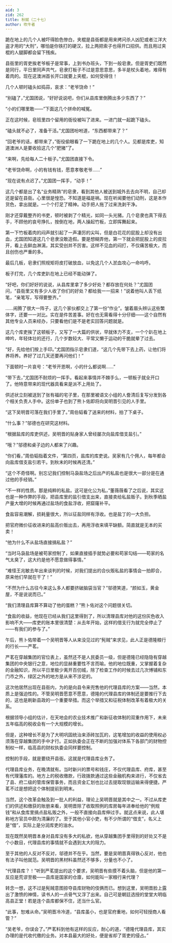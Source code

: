 ```yaml
---
aid: 3
zid: 262
title: 秋赋（二十七）
author: 吹牛者
---
```


跪在地上的几个人被吓得脸色惨白，夹棍是县衙都是用来拷问杀人凶犯或者江洋大盗才用的“大刑”，哪怕是你铁打的硬汉，拉上两把索子也得开口招供。而且用过夹棍的人腿脚都会留下残疾。

县衙里的胥吏挨老爷板子是常事，上到书办班头，下到一般皂隶。但是胥吏们既然是同行，平日里同声共气，皂隶打板子不过是意思意思，多半是杖头着地，难得有着肉的。现在这澳洲首长开口就要上夹棍，如何受得住！

几个人顿时磕头如捣蒜，哀求：“老爷饶命！”

“别磕了，”尤国团说，“好好说说吧，你们从县库里倒腾出多少东西了？”

“小的们哪里敢——”下面这几个拼命的喊冤。

正在这时候，皂班里四个留用的衙役被叫了进来。一进门就一起跪下磕头。

“磕头就不必了，准备干活。”尤国团吩咐道，“东西都带来了？”

“回老爷的话，都带来了，”衙役偷眼看了一下跪在地上的几个人。见都是库吏，知道澳洲人是要收拾这几个“肥猪”了。

“来啊，先给每人二十板子。”尤国团直接下令。

“老爷饶命啊，小的有钱有钱，愿意孝敬老爷……”

“现在说有点迟了。”尤国团一挥手，“动手！”

这几个都是出了名“业务精熟”的皂隶，看到其他人被送到城外去去向不明，自己却还是留在县衙。心里很是惶恐。不知道是福是祸。现在听闻要他们动刑，这是本作货色，拿出就是。一个个打足了精神。动手把人拖了过来洗剥干净。

刚才还穿戴整齐的书吏，顿时被剥了个精光，如同一头光猪。几个皂隶也真下得去手，不顾他的哀号挣扎，按倒在地，两人操起竹板，立即挥舞起来。

第一下竹板着肉的闷声就引起了一声凄厉的尖叫，但是白花花的屁股上却没有出血，尤国团知道这几个皂隶没敢造假。要是想糊弄他，第一下就会把屁股上的皮拉开，看上去鲜血淋漓，其实受创并不厉害。这样不见血的闷打，不仅痛苦极大，而且创伤也严重的多。

最后几板，皂隶们照规矩将皮打破放血，以免这几个人淤血攻心一命呜呼。

板子打完，几个库吏趴在地上已经不能动弹了。

“好吧，你们好好的说说，从县库里拿了多少好处？都存放在何处？”尤国团问，“县衙里又有多少人收了你们的好处？都给我一一招来！”说着他叫人丢下纸笔，“亲笔写，写得要整齐。”

……闹腾了很大一阵子，这几个家伙都交上了第一份“作业”。皱着眉头辨认这些繁体字，还要一一对比。实在是件苦差事。好在也无需看得十分仔细——这个自然有其他专业人员来经办，只要看他们是不是老实回答问题就是。

这几个库吏挨了这顿板子，又写了一大篇的供状，早就体力不支，一个个趴在地上呻吟，年轻体壮的还行，几个岁数较大、平常又懒于运动的干脆就晕了过去。

“好，先给他们按上手印。”尤国团指示皂隶们道，“这几个先带下去上药，让他们将养将养。养好了过几天还要再问他们！”

下面顿时一片哀号：“老爷开恩啊，小的什么都说啊……”

“带下去，”尤国团不耐烦的一挥手。看起来事情并不棘手么，一顿板子就全开口了。他特意带来的现代器具看来是派不上用处了。

供述状立刻被送到了张有福的宅子里，在那里被语文小组的人誊清后复写分发到各个相关负责人手中。这份单子也到了熊卜佑即将向吴明晋引见的人手里。

“这下吴明晋可落在我们手里了。”周伯韬看了送来的材料，拍了下桌子。

“什么事？”邬德也在研究这材料。

“根据盐库的库吏供述，吴明晋的贴身家人曾经屡次向盐库借支盐引。”

“哦？”邬德和桌子边的人都来了兴趣。

“你们看，”周伯韬指着文件，“第四页，盐库的库吏说。吴家有几个佣人，每年都会向盐库借支盐引若干。到秋末的时候再还清。”

“这个不奇怪啊。别忘记我们控制马袅盐场之后出产的私盐也是很大一部分是在通过他的手经销。”

“不一样的性质。那是纯粹的私盐。这可是化公为私，”董薇薇看了之后说，其实这也是一种作弊的手段，把县库里的盐引借支出来，直接卖给私盐贩子。到秋季晒盐产量大增的时候再通过盐场的食盐浮收，把窟窿补平。

食盐容易潮解，损耗量很大，所以征盐同样有浮收。也是盐丁的一大负担。

把官府微价征收进来的盐高价贩出去，再用浮收来填平缺额。简直就是无本的买卖！

“他为什么不从盐场直接搞私盐？”

“当时马袅盐场是被苟家控制了，如果直接插手就势必要和苟家勾结——苟家的名气太臭了，这大约是他不愿意做得事情。”

“难怪王兆敏去年出来谈判的时候，对我们提出的合伙贩私盐的事情会一拍即合，原来他们早就在干了！”

“不然为什么古往今来这么多人都要挤破脑袋当官？”邬德笑道，“颜如玉，黄金屋，不是说说而已。”

“我们清理县库算不算动了他的蛋糕？”熊卜佑对这个问题很关切。

“食盐的收益，他现在已经从我们这里得到了，所以清理县库对他的这份灰色收入影响不大——库吏的账本里很清楚：从去年开始，这样的借支行为就完全停止了——有我们的参与了。”

午后，熊卜佑带着一个吴明晋等人从来没见过的“髡贼”来求见，此人正是德隆粮行的行长——严茗。

严茗在穿越集团的官位表上，虽然还不是人民委员一级，但是德隆已经隐隐有穿越集团的中央银行之意，地位的显赫重要性不言而喻。他的地位既重，又掌握着复杂的金融知识，所以平日里极少离开百仞城，除了检查工作的时候去过几次博铺和东门市之外，绿区之外的地方是从来不涉足的。

这次他居然出现在县衙内，为的是向县令来兜售他的代理县库的方案——当然，本质上是强迫性的。不管吴明晋愿意不愿意，德隆的代理县库的体制还是要推行下去的，这也是刷新县政的一个重要举措。而这个举措又和征税体制改革有着极大的关系。

根据领导小组的估计，在天地会的农业技术推广和新征收体制的双重作用下，未来五年临高的税收会有一个大规模的增长。

但是，这种增长不是为了大明巩固统治来添砖加瓦的，这笔增加的收益的使用权必须落在穿越集团的手中才行。正如执委会正在不断的加强对体系下各部门的财物控制权一样，临高县的财权执委会同样要控制。

控制的手段，就是要绕开县衙。这就是代理县库业务了。

代理县库业务，在晚清就有。当时新兴的票号和钱庄，不仅代理县库、府库，甚至有代理藩库的。地方上的税收缴款，行政拨款通过这些金融机构来进行，不仅省去了县、府二级的管库保管事务，而且资金汇划也比过去提取现银运输来得便捷。严茗不过是想把这个体制提前到明末。

当然，这个改革会触及到一批人的利益，理论上吴明晋就是其中之一。不过从库吏们的供述和缴获的账册来看，吴明晋除了收取照例的库房每年进奉给他的“例规钱”和从食库里搞点盐私贩之外，一般不直接向县库伸过手。就这点来说，此人堪称地方官员中颇为清廉的了。至于其他小官小吏，有不少所谓的“借支”，名义上是“借”，实际上是分润库吏的油水。

现在既然吴明晋本身对县库没有多大的私欲，他从穿越集团手里得到的好处又不是个小数目，代理县库的事情就不会遇到太大的阻力。

至于其他的人反对不反对，邬德并不在乎。当然，要是吴明晋真得铁心反对，他也有法子叫他就范。吴明晋的黑材料虽然还不够多，分量也不小了。

“代理县库？！”听到严茗提出的这个要求，吴明晋有些摸不着头脑，但是他的第一反应是荒谬至极——县库是国家的仓廪，如何能叫一家粮行来代理？

转念一想，这不过是髡贼意图掠夺县库财物的伎俩而已。想到这里，吴明晋脸上露出了激愤的神情，读书人的一点骨气又浮了出来。自己可是朝廷选授的堂堂大明临高县正堂！若是连个县库都保不住，还当什么官。

“此事，恕难从命。”吴明晋冷冷道，“县库虽小，也是官府重地，如何可轻授商人看管？”

“吴老爷，你误会了。”严茗料到他有这样的反应，耐心的道，“德隆代理县库，其实办理的是代收代缴的业务。对本县最大的好处，便是省却了胥吏的侵占。”
